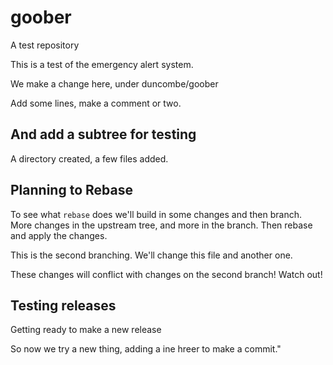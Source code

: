 goober
======

A test repository

This is a test of the emergency alert system.

We make a change here, under duncombe/goober

Add some lines, make a comment or two.

## And add a subtree for testing


A directory created, a few files added.

## Planning to Rebase

To see what `rebase` does we'll 
build in some changes and then branch. More changes  in  the upstream tree, and more in the branch. Then rebase and apply the changes.

This is the second branching. We'll change this file and another one. 

These changes will conflict with changes on the second branch! Watch out!

## Testing releases


Getting ready to make a new release

So now we try a new thing, adding a ine hreer to make a commit."


